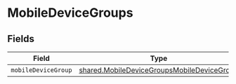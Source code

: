 # MobileDeviceGroups


## Fields

| Field                                                                                                           | Type                                                                                                            | Required                                                                                                        | Description                                                                                                     |
| --------------------------------------------------------------------------------------------------------------- | --------------------------------------------------------------------------------------------------------------- | --------------------------------------------------------------------------------------------------------------- | --------------------------------------------------------------------------------------------------------------- |
| `mobileDeviceGroup`                                                                                             | [shared.MobileDeviceGroupsMobileDeviceGroup](../../../sdk/models/shared/mobiledevicegroupsmobiledevicegroup.md) | :heavy_minus_sign:                                                                                              | N/A                                                                                                             |
